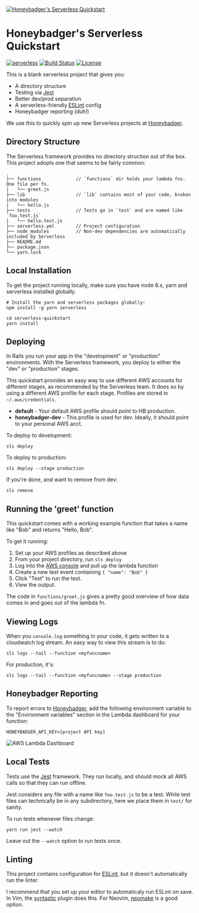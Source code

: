 [![Honeybadger's Serverless Quickstart](https://honeybadger-static.s3.amazonaws.com/github/serverless-quickstart.png)](https://www.honeybadger.io/for/node/?utm_source=github&utm_medium=readme&utm_campaign=serverless&utm_content=cover-image)

# Honeybadger's Serverless Quickstart
[![serverless](http://public.serverless.com/badges/v3.svg)](http://www.serverless.com)
[![Build Status](https://travis-ci.org/honeybadger-io/serverless-quickstart.svg?branch=master)](https://travis-ci.org/honeybadger-io/serverless-quickstart)
[![License](https://img.shields.io/github/license/honeybadger-io/serverless-quickstart.svg)](LICENSE)

This is a blank serverless project that gives you:

- A directory structure
- Testing via [Jest](https://jestjs.io/)
- Better dev/prod separation
- A serverless-friendly [ESLint](https://eslint.org/) config
- Honeybadger reporting (duh!)

We use this to quickly spin up new Serverless projects at [Honeybadger](https://www.honeybadger.io/for/node/?utm_source=github&utm_medium=readme&utm_campaign=serverless&utm_content=Honeybadger).

## Directory Structure

The Serverless framework provides no directory struction out of the box.
This project adopts one that seems to be fairly common:

```
.
├── functions             // `functions` dir holds your lambda fns. One file per fn.
│   └── greet.js
├── lib                   // `lib` contains most of your code, broken into modules
│   └── hello.js
├── tests                 // Tests go in `test` and are named like `foo.test.js`
│   └── hello.test.js
├── serverless.yml        // Project configuration
├── node_modules          // Non-dev dependencies are automatically included by Serverless
├── README.md
├── package.json
└── yarn.lock
```

## Local Installation

To get the project running locally, make sure you have node 8.x, yarn and serverless installed globally.

```
# Install the yarn and serverless packages globally:
npm install -g yarn serverless

cd serverless-quickstart
yarn install
```

## Deploying

In Rails you run your app in the "development" or "production" environments.
With the Serverless framework, you deploy to either the "dev" or "production" stages.

This quickstart provides an easy way to use different AWS accounts for different stages, as recommended by the Serverless team.
It does so by using a different AWS profile for each stage.
Profiles are stored in `~/.aws/credentials`.

- **default** - Your default AWS profile should point to HB production.
- **honeybadger-dev** - This profile is used for dev. Ideally, it should point to your personal AWS acct.

To deploy to development:

```
sls deploy
```

To deploy to production:

```
sls deploy --stage production
```

If you're done, and want to remove from dev:

```
sls remove
```

## Running the 'greet' function

This quickstart comes with a working example function that takes a name like "Bob" and returns "Hello, Bob".

To get it running:

1. Set up your AWS profiles as described above
2. From your project directory, run `sls deploy`
3. Log into the [AWS console](https://console.aws.amazon.com/lambda/home) and pull up the lambda function
4. Create a new test event containing `{ "name": "Bob" }`
5. Click "Test" to run the test.
6. View the output.

The code in `functions/greet.js` gives a pretty good overview of how data comes in and goes out of the lambda fn.

## Viewing Logs

When you `console.log` something in your code, it gets written to a cloudwatch log stream.
An easy way to view this stream is to do:

```
sls logs --tail --function <myfuncname>
```

For production, it's:

```
sls logs --tail --function <myfuncname> --stage production
```

## Honeybadger Reporting

To report errors to [Honeybadger](https://www.honeybadger.io/for/node/?utm_source=github&utm_medium=readme&utm_campaign=serverless&utm_content=Honeybadger), add the following environment variable to the "Environment variables" section in the Lambda dashboard for your function:

```
HONEYBADGER_API_KEY=[project API key]
```

![AWS Lambda Dashboard](https://s3.amazonaws.com/honeybadger-static/github/aws-lambda-env-vars.png)

## Local Tests

Tests use the [Jest](https://jestjs.io/) framework.
They run locally, and should mock all AWS calls so that they can run offline.

Jest considers any file with a name like `foo.test.js` to be a test.
While test files can technically be in any subdirectory, here we place them in `test/` for sanity.

To run tests whenever files change:

```
yarn run jest --watch
```

Leave out the `--watch` option to run tests once.

## Linting

This project contains configuration for [ESLint](https://eslint.org/), but it doesn't automatically run the linter.

I recommend that you set up your editor to automaticaly run ESLint on save.
In Vim, the [syntastic](https://github.com/vim-syntastic/syntastic) plugin does this.
For Neovim, [neomake](https://github.com/neomake/neomake) is a good option.
